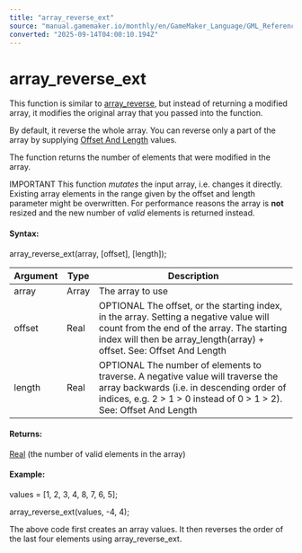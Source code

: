 ```yaml
---
title: "array_reverse_ext"
source: "manual.gamemaker.io/monthly/en/GameMaker_Language/GML_Reference/Variable_Functions/array_reverse_ext.htm"
converted: "2025-09-14T04:00:10.194Z"
---
```


# array\_reverse\_ext

This function is similar to [array\_reverse](array_reverse.md), but instead of returning a modified array, it modifies the original array that you passed into the function.

By default, it reverse the whole array. You can reverse only a part of the array by supplying [Offset And Length](Array_Functions.htm#h1) values.

The function returns the number of elements that were modified in the array.

IMPORTANT This function _mutates_ the input array, i.e. changes it directly. Existing array elements in the range given by the offset and length parameter might be overwritten. For performance reasons the array is **not** resized and the new number of _valid_ elements is returned instead.

#### Syntax:

array\_reverse\_ext(array, \[offset\], \[length\]);

| Argument | Type | Description |
| --- | --- | --- |
| array | Array | The array to use |
| offset | Real | OPTIONAL The offset, or the starting index, in the array. Setting a negative value will count from the end of the array. The starting index will then be array_length(array) + offset. See: Offset And Length |
| length | Real | OPTIONAL The number of elements to traverse. A negative value will traverse the array backwards (i.e. in descending order of indices, e.g. 2 > 1 > 0 instead of 0 > 1 > 2). See: Offset And Length |

#### Returns:

[Real](../../GML_Overview/Data_Types.md) (the number of valid elements in the array)

#### Example:

values = \[1, 2, 3, 4, 8, 7, 6, 5\];

array\_reverse\_ext(values, -4, 4);

The above code first creates an array values. It then reverses the order of the last four elements using array\_reverse\_ext.